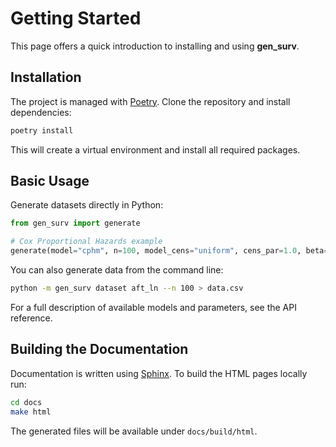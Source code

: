 # Getting Started

This page offers a quick introduction to installing and using **gen_surv**.

## Installation

The project is managed with [Poetry](https://python-poetry.org). Clone the repository and install dependencies:

```bash
poetry install
```

This will create a virtual environment and install all required packages.

## Basic Usage

Generate datasets directly in Python:

```python
from gen_surv import generate

# Cox Proportional Hazards example
generate(model="cphm", n=100, model_cens="uniform", cens_par=1.0, beta=0.5, covariate_range=2.0)
```

You can also generate data from the command line:

```bash
python -m gen_surv dataset aft_ln --n 100 > data.csv
```

For a full description of available models and parameters, see the API reference.


## Building the Documentation

Documentation is written using [Sphinx](https://www.sphinx-doc.org). To build the HTML pages locally run:

```bash
cd docs
make html
```

The generated files will be available under `docs/build/html`.

